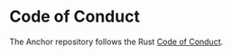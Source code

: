 # Code of Conduct

The Anchor repository follows the Rust [Code of Conduct](https://www.rust-lang.org/policies/code-of-conduct).
